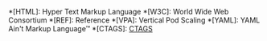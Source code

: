 *[HTML]: Hyper Text Markup Language
*[W3C]: World Wide Web Consortium
*[REF]: Reference
*[VPA]: Vertical Pod Scaling
*[YAML]: YAML Ain't Markup Language™
*[CTAGS]: [CTAGS](https://ctags.io/)
